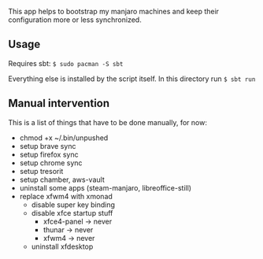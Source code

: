 This app helps to bootstrap my manjaro machines and keep their
configuration more or less synchronized.

## Usage

Requires sbt:
`$ sudo pacman -S sbt`

Everything else is installed by the script itself. In this directory run `$ sbt run`

## Manual intervention

This is a list of things that have to be done manually, for now:

- chmod +x ~/.bin/unpushed
- setup brave sync
- setup firefox sync
- setup chrome sync
- setup tresorit
- setup chamber, aws-vault
- uninstall some apps (steam-manjaro, libreoffice-still)
- replace xfwm4 with  xmonad
  - disable super key binding
  - disable xfce startup stuff
    - xfce4-panel -> never
    - thunar -> never
    - xfwm4 -> never
  - uninstall xfdesktop
